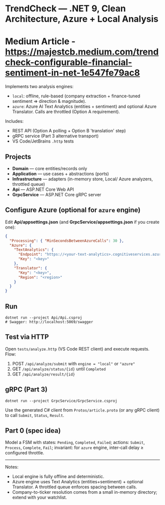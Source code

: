 
# TrendCheck — .NET 9, Clean Architecture, Azure + Local Analysis


# Medium Article - https://majestcb.medium.com/trendcheck-configurable-financial-sentiment-in-net-1e547fe79ac8


Implements two analysis engines:
- `local`: offline, rule-based (company extraction + finance-tuned sentiment => direction & magnitude).
- `azure`: Azure AI Text Analytics (entities + sentiment) and optional Azure Translator. Calls are throttled (Option A requirement).

Includes:
- REST API (Option A polling + Option B 'translation' step)
- gRPC service (Part 3 alternative transport)
- VS Code/JetBrains `.http` tests

## Projects
- **Domain** — core entities/records only
- **Application** — use cases + abstractions (ports)
- **Infrastructure** — adapters (in-memory store, Local/ Azure analyzers, throttled queue)
- **Api** — ASP.NET Core Web API
- **GrpcService** — ASP.NET Core gRPC server

## Configure Azure (optional for `azure` engine)
Edit **Api/appsettings.json** (and **GrpcService/appsettings.json** if you create one):

```json
{
  "Processing": { "MinSecondsBetweenAzureCalls": 30 },
  "Azure": {
    "TextAnalytics": {
      "Endpoint": "https://<your-text-analytics>.cognitiveservices.azure.com/",
      "Key": "<key>"
    },
    "Translator": {
      "Key": "<key>",
      "Region": "<region>"
    }
  }
}
```

## Run
```
dotnet run --project Api/Api.csproj
# Swagger: http://localhost:5069/swagger
```

## Test via HTTP
Open `tests/analyze.http` (VS Code REST client) and execute requests. Flow:
1. POST `/api/analyze/submit` with `engine = "local"` or `"azure"`
2. GET `/api/analyze/status/{id}` until `Completed`
3. GET `/api/analyze/result/{id}`

## gRPC (Part 3)
```
dotnet run --project GrpcService/GrpcService.csproj
```
Use the generated C# client from `Protos/article.proto` (or any gRPC client) to call `Submit`, `Status`, `Result`.

## Part 0 (spec idea)
Model a FSM with states: `Pending`, `Completed`, `Failed`; actions: `Submit`, `Process`, `Complete`, `Fail`; invariant: for `azure` engine, inter-call delay ≥ configured throttle.

---

Notes:
- Local engine is fully offline and deterministic.
- Azure engine uses Text Analytics (entities+sentiment) + optional Translator. A throttled queue enforces spacing between calls.
- Company-to-ticker resolution comes from a small in-memory directory; extend with your watchlist.
